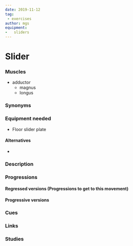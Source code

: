 ```yaml
---
date: 2019-11-12
tag:
 - exercises
author: mgs
equipment:
-	sliders
---
```

# Slider 
### Muscles
  - adductor 
	  - magnus
	  - longus
### Synonyms
### Equipment needed
- Floor slider plate
#### Alternatives
-	
### Description
### Progressions
#### Regressed versions (Progressions to get to this movement)
#### Progressive versions
### Cues
### Links
### Studies

<!--stackedit_data:
eyJoaXN0b3J5IjpbLTE3NjAxMTc3M119
-->